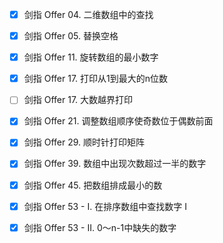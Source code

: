 * [x] 剑指 Offer 04. 二维数组中的查找
* [x] 剑指 Offer 05. 替换空格
* [x] 剑指 Offer 11. 旋转数组的最小数字
* [x] 剑指 Offer 17. 打印从1到最大的n位数
* [ ] 剑指 Offer 17. 大数越界打印
* [x] 剑指 Offer 21. 调整数组顺序使奇数位于偶数前面
* [x] 剑指 Offer 29. 顺时针打印矩阵  
* [x] 剑指 Offer 39. 数组中出现次数超过一半的数字  
* [x] 剑指 Offer 45. 把数组排成最小的数
* [x] 剑指 Offer 53 - I. 在排序数组中查找数字 I
* [x] 剑指 Offer 53 - II. 0～n-1中缺失的数字

